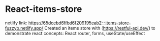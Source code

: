 # React-items-store

netlify link: https://65dcebd6ffbd6f209195eab2--items-store-fuzzyb.netlify.app/
Created an items store with (https://restful-api.dev/) to demonstrate react concepts: React router, forms, useState/useEffect